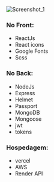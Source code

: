 ![Screenshot_1](https://github.com/eu-waliston/Magic-Library/assets/82295321/2363c78d-aa91-4ae6-b725-70b093836a96)

### No Front:
  - ReactJs
  - React icons
  - Google Fonts
  - Scss

### No Back:
  - NodeJs
  - Express
  - Helmet
  - Passport
  - MongoDB
  - Mongoose
  - jwt
  - tokens

### Hospedagem:
  - vercel
  - AWS
  - Render API
